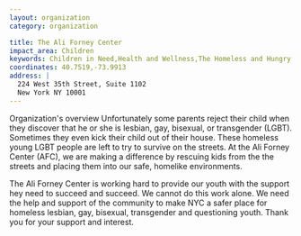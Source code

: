```yaml
---
layout: organization
category: organization

title: The Ali Forney Center
impact_area: Children
keywords: Children in Need,Health and Wellness,The Homeless and Hungry
coordinates: 40.7519,-73.9913
address: |
  224 West 35th Street, Suite 1102
  New York NY 10001
---
```

Organization's overview
Unfortunately some parents reject their child when they discover that he or she is lesbian, gay, bisexual, or transgender (LGBT). Sometimes they even kick their child out of their house. These homeless young  LGBT people are left to try to survive on the streets. At the Ali Forney Center (AFC), we are making a difference by rescuing kids from the  the streets and placing them into our safe, homelike environments.

 
The Ali Forney Center is working hard to provide our youth with the support hey need to succeed and succeed. We cannot do this work alone. We need the help and support of the community to make NYC a safer place for homeless lesbian, gay, bisexual, transgender and questioning youth. Thank you for your support and interest. 